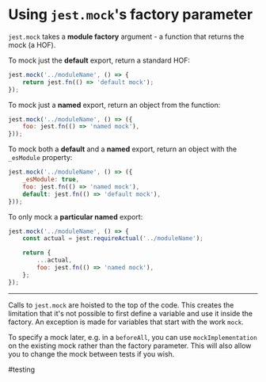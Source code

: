 # Using `jest.mock`'s factory parameter

`jest.mock` takes a **module factory** argument - a function that returns the mock (a HOF).

To mock just the **default** export, return a standard HOF:
```javascript
jest.mock('../moduleName', () => {
    return jest.fn(() => 'default mock');
});
```

To mock just a **named** export, return an object from the function:
```javascript
jest.mock('../moduleName', () => ({
    foo: jest.fn(() => 'named mock'),
}));
```

To mock both a **default** and a **named** export, return an object with the `_esModule` property:
```javascript
jest.mock('../moduleName', () => ({
    _esModule: true,
    foo: jest.fn(() => 'named mock'),
    default: jest.fn(() => 'default mock'),
}));
```

To only mock a **particular named** export:
```javascript
jest.mock('../moduleName', () => {
    const actual = jest.requireActual('../moduleName');

    return {
        ...actual,
        foo: jest.fn(() => 'named mock'),
    };
});
```

---

Calls to `jest.mock` are hoisted to the top of the code. This creates the limitation that it's not possible to first define a variable and use it inside the factory. An exception is made for variables that start with the work `mock`.

To specify a mock later, e.g. in a `beforeAll`, you can use `mockImplementation` on the existing mock rather than the factory parameter. This will also allow you to change the mock between tests if you wish.

#testing